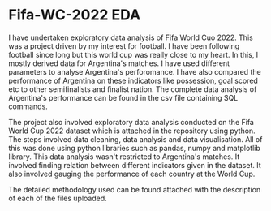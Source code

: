 # Fifa-WC-2022 EDA
I have undertaken exploratory data analysis of Fifa World Cuo 2022. This was a project driven by my interest for football. I have been following football since long but this world cup was really close to my heart. In this, I mostly derived data for Argentina's matches. I have used different parameters to analyse Argentina's perforomance. I have also compared the performance of Argentina on these indicators like possession, goal scored etc to other semifinalists and finalist nation. The complete data analysis of Argentina's performance can be found in the csv file containing SQL commands.

The project also involved exploratory data analysis conducted on the Fifa World Cup 2022 dataset which is attached in the repository using python. The steps involved data cleaning, data analysis and data visualisation. All of this was done using python libraries such as pandas, numpy and matplotlib library. This data analysis wasn't restricted to Argentina's matches. It involved finding relation between different indicators given in the dataset. It also involved gauging the performance of each country at the World Cup.

The detailed methodology used can be found attached with the description of each of the files uploaded.
